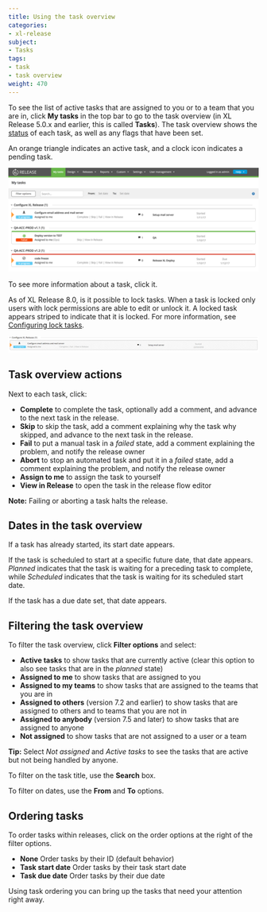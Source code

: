 ```yaml
---
title: Using the task overview
categories:
- xl-release
subject:
- Tasks
tags:
- task
- task overview
weight: 470
---
```


To see the list of active tasks that are assigned to you or to a team that you are in, click **My tasks** in the top bar to go to the task overview (in XL Release 5.0.x and earlier, this is called **Tasks**). The task overview shows the [status](/xl-release/concept/task-life-cycle.html) of each task, as well as any flags that have been set.

An orange triangle indicates an active task, and a clock icon indicates a pending task.

![Task Overview](../images/task-overview.png)

To see more information about a task, click it.

As of XL Release 8.0, is it possible to lock tasks. When a task is locked only users with lock permissions are able to edit or unlock it. A locked task appears striped to indicate that it is locked.  For more information, see [Configuring lock tasks](http://docs.xebialabs.com/xl-release/how-to/configure-lock-tasks.markdown).

![Locked task](../images/locked-mytasks-view.png)

## Task overview actions

Next to each task, click:

* **Complete** to complete the task, optionally add a comment, and advance to the next task in the release.
* **Skip** to skip the task, add a comment explaining why the task why skipped, and advance to the next task in the release.
* **Fail** to put a manual task in a *failed* state, add a comment explaining the problem, and notify the release owner
* **Abort** to stop an automated task and put it in a *failed* state, add a comment explaining the problem, and notify the release owner
* **Assign to me** to assign the task to yourself
* **View in Release** to open the task in the release flow editor

**Note:** Failing or aborting a task halts the release.

## Dates in the task overview

If a task has already started, its start date appears.

If the task is scheduled to start at a specific future date, that date appears. *Planned* indicates that the task is waiting for a preceding task to complete, while *Scheduled* indicates that the task is waiting for its scheduled start date.

If the task has a due date set, that date appears.

## Filtering the task overview

To filter the task overview, click **Filter options** and select:

* **Active tasks** to show tasks that are currently active (clear this option to also see tasks that are in the *planned* state)
* **Assigned to me** to show tasks that are assigned to you
* **Assigned to my teams** to show tasks that are assigned to the teams that you are in
* **Assigned to others** (version 7.2 and earlier) to show tasks that are assigned to others and to teams that you are not in
* **Assigned to anybody** (version 7.5 and later) to show tasks that are assigned to anyone
* **Not assigned** to show tasks that are not assigned to a user or a team

**Tip:** Select *Not assigned* and *Active tasks* to see the tasks that are active but not being handled by anyone.

To filter on the task title, use the **Search** box.

To filter on dates, use the **From** and **To** options.

## Ordering tasks

To order tasks within releases, click on the order options at the right of the filter options.

* **None** Order tasks by their ID (default behavior)
* **Task start date** Order tasks by their task start date
* **Task due date** Order tasks by their due date

Using task ordering you can bring up the tasks that need your attention right away.
